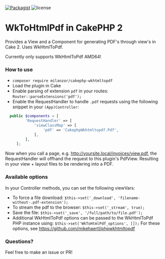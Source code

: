 [![Packagist](https://img.shields.io/packagist/v/milanzor/cakephp-wkhtmltopdf.svg)](https://packagist.org/packages/milanzor/cakephp-wkhtmltopdf)
![license](https://img.shields.io/github/license/milanzor/cakephp-wkhtmltopdf.svg)

# WkToHtmlPdf in CakePHP 2

Provides a View and a Component for generating PDF's through view's in Cake 2. Uses WkHtmlToPdf.

Currently only supports WkHtmlToPdf AMD64!


### How to use

- `composer require milanzor/cakephp-wkhtmltopdf`
- Load the plugin in Cake
- Enable parsing of extension `pdf` in your routes: `Router::parseExtensions('pdf');`
- Enable the RequestHandler to handle `.pdf` requests using the following snippet in your `(App)Controller`:

```php
  public $components = [
         'RequestHandler' => [
             'viewClassMap' => [
                 'pdf' => 'CakephpWkhtmltopdf.Pdf',
             ],
         ],
     ];
 ```
 
 
Now when you call a page, e.g. http://yoursite.local/invoices/view.pdf, the RequestHandler will offhand the request to this plugin's PdfView.
Resulting in your view + layout files to be rendering into a PDF.

### Available options

In your Controller methods, you can set the following viewVars:


- To force a file download: `$this->set('_download', 'filename-without-.pdf-extension');`        
- To stream the pdf to the browser: `$this->set('_stream', true);`        
- Save the file: `$this->set('_save', '/full/path/to/file.pdf');`        
- Additional WkHtmlToPdf options can be passed to the WkHtmlToPdf PHP instance using: `$this->set('WkToHtmlPdf_options', []);`
 For these options, see https://github.com/mikehaertl/phpwkhtmltopdf



### Questions?
Feel free to make an issue or PR!
